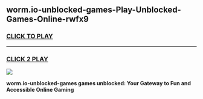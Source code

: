 
## worm.io-unblocked-games-Play-Unblocked-Games-Online-rwfx9
<h3>
<a href="https://premium76.site?title=worm.io-unblocked-games&ref=25A">CLICK TO PLAY</a></h3>
<hr>

<h3>
<a href="https://premium76.site?title=worm.io-unblocked-games&ref=25A">CLICK 2 PLAY</a>
  
</h3>

<a href="https://premium76.site?title=worm.io-unblocked-games&ref=25A"><img src="https://clearcache.store/games.png"></a>


**worm.io-unblocked-games games unblocked: Your Gateway to Fun and Accessible Online Gaming**
